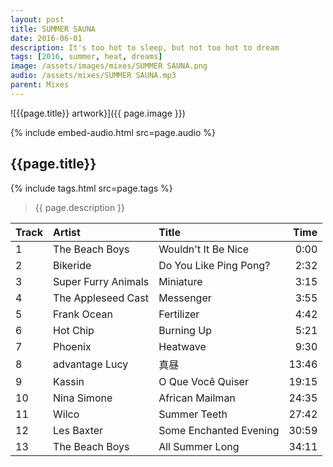```yaml
---
layout: post
title: SUMMER SAUNA
date: 2016-06-01
description: It's too hot to sleep, but not too hot to dream
tags: [2016, summer, heat, dreams]
image: /assets/images/mixes/SUMMER SAUNA.png
audio: /assets/mixes/SUMMER SAUNA.mp3
parent: Mixes
---
```


![{{page.title}} artwork}]({{ page.image }})

{% include embed-audio.html src=page.audio %}

## {{page.title}}
{% include tags.html src=page.tags %}
>{{ page.description }}

| Track | Artist                   | Title                     | Time  |
|:------|:-------------------------|:--------------------------|------:|
| 1     | The Beach Boys           | Wouldn't It Be Nice       | 0:00  |
| 2     | Bikeride                 | Do You Like Ping Pong?    | 2:32  |
| 3     | Super Furry Animals      | Miniature                 | 3:15  |
| 4     | The Appleseed Cast       | Messenger                 | 3:55  |
| 5     | Frank Ocean              | Fertilizer                | 4:42  |
| 6     | Hot Chip                 | Burning Up                | 5:21  |
| 7     | Phoenix                  | Heatwave                  | 9:30  |
| 8     | advantage Lucy           | 真昼                      | 13:46 |
| 9     | Kassin                   | O Que Você Quiser         | 19:15 |
| 10    | Nina Simone              | African Mailman           | 24:35 |
| 11    | Wilco                    | Summer Teeth              | 27:42 |
| 12    | Les Baxter               | Some Enchanted Evening    | 30:59 |
| 13    | The Beach Boys           | All Summer Long           | 34:11 |

